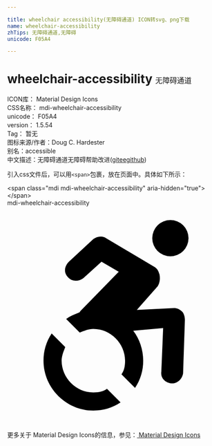```yaml
---

title: wheelchair accessibility(无障碍通道) ICON转svg、png下载
name: wheelchair-accessibility
zhTips: 无障碍通道,无障碍
unicode: F05A4

---
```


# wheelchair-accessibility  <small style="font-size: 60%;font-weight: 100">无障碍通道</small>


<div class="detail-page">
<p>
<span>
ICON库：
<span class="badge-secondary badge">Material Design Icons</span> 
</span>
<br/>
<span>
CSS名称：
<span class="badge-secondary badge">mdi-wheelchair-accessibility</span> 
</span>
<br/>
<span>
unicode：
<span class="badge-secondary badge">F05A4</span> 
</span>
<br/>
<span>
version：
<span class="badge-secondary badge">1.5.54</span> 
</span>
<br/>
<span>Tag：
<span class="badge-light badge">暂无</span>
</span>
<br/>
<span>图标来源/作者：<span class="badge-light badge">Doug C. Hardester</span></span> 
<br/>
<span>别名：<span class="badge-light badge">accessible</span></span><br/><span class="zh-detail">中文描述：<span class="badge-primary badge">无障碍通道</span><span class="badge-primary badge">无障碍</span><span class="help-link"><span>帮助改进</span>(<a href="https://gitee.com/liuwave/icon-helper/edit/master/json/material/wheelchair-accessibility.json" target="_blank" rel="noopener noreferrer">gitee</a><a href="https://github.com/liuwave/icon-helper/edit/master/json/material/wheelchair-accessibility.json" target="_blank" rel="noopener noreferrer">github</a></span>)</span><br/>
</p>
</div>
<div class="alert alert-dark">
  <i class="mdi mdi-wheelchair-accessibility mdi-48px"></i>
  <i class="mdi mdi-wheelchair-accessibility mdi-36px"></i>
  <i class="mdi mdi-wheelchair-accessibility mdi-24px"></i>
  <i class="mdi mdi-wheelchair-accessibility mdi-18px"></i>
</div>
<div>
  <p>引入css文件后，可以用<code>&lt;span&gt;</code>包裹，放在页面中。具体如下所示：    
  </p>
  <div class="alert alert-primary" style="font-size: 14px">
    &lt;span class="mdi mdi-wheelchair-accessibility" aria-hidden="true"&gt;&lt;/span&gt;
    <copy-btn content='<span class="mdi mdi-wheelchair-accessibility" aria-hidden="true"></span>'></copy-btn>
  </div>
  <div class="alert alert-secondary">
    <i class="mdi mdi-wheelchair-accessibility"
    style="font-size: 24px"
    aria-hidden="true"></i> mdi-wheelchair-accessibility
    <copy-btn content="mdi-wheelchair-accessibility" btn-title="复制图标名称"></copy-btn>
  </div>
</div>
<div id="svg" class="svg-wrap">
<svg xmlns="http://www.w3.org/2000/svg" viewBox="0 0 24 24"><path d="M18.4,11.2L14.3,11.4L16.6,8.8C16.8,8.5 16.9,8 16.8,7.5C16.7,7.2 16.6,6.9 16.3,6.7L10.9,3.5C10.5,3.2 9.9,3.3 9.5,3.6L6.8,6.1C6.3,6.6 6.2,7.3 6.7,7.8C7.1,8.3 7.9,8.3 8.4,7.9L10.4,6.1L12.3,7.2L8.1,11.5C8,11.6 8,11.7 7.9,11.7C7.4,11.9 6.9,12.1 6.5,12.4L8,13.9C8.5,13.7 9,13.5 9.5,13.5C11.4,13.5 13,15.1 13,17C13,17.6 12.9,18.1 12.6,18.5L14.1,20C14.7,19.1 15,18.1 15,17C15,15.8 14.6,14.6 13.9,13.7L17.2,13.4L17,18.2C16.9,18.9 17.4,19.4 18.1,19.5H18.2C18.8,19.5 19.3,19 19.4,18.4L19.6,12.5C19.6,12.2 19.5,11.8 19.3,11.6C19,11.3 18.7,11.2 18.4,11.2M18,5.5A2,2 0 0,0 20,3.5A2,2 0 0,0 18,1.5A2,2 0 0,0 16,3.5A2,2 0 0,0 18,5.5M12.5,21.6C11.6,22.2 10.6,22.5 9.5,22.5C6.5,22.5 4,20 4,17C4,15.9 4.3,14.9 4.9,14L6.4,15.5C6.2,16 6,16.5 6,17C6,18.9 7.6,20.5 9.5,20.5C10.1,20.5 10.6,20.4 11,20.1L12.5,21.6Z" /></svg>
</div>
<detail full-name='mdi-wheelchair-accessibility'></detail>
    
<div><p>更多关于 Material Design Icons的信息，参见：<a target="_blank" href="https://iconhelper.cn/material.html"> Material Design Icons</a>
</p></div>
